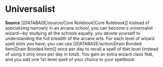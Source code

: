 ﻿---
id: '9'
name: Universalist
rarity: Common
rus_type_level: null
source: '[[DATABASE/source/Core Rulebook|Core Rulebook]]'
trait: null
type: Wizard Arcane School

---
# Universalist

**Source** [[DATABASE/source/Core Rulebook|Core Rulebook]] 
Instead of specializing narrowly in an arcane school, you can become a universalist wizard—by studying all the schools equally, you devote yourself to understanding the full breadth of the arcane arts. For each level of wizard spell slots you have, you can use [[DATABASE/action/Drain Bonded Item|Drain Bonded Item]] once per day to recall a spell of that level (instead of using it only once per day in total). You gain an extra wizard class feat, and you add one 1st-level spell of your choice to your spellbook.